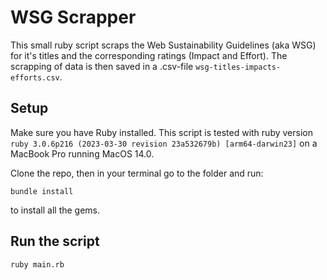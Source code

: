# WSG Scrapper

This small ruby script scraps the Web Sustainability Guidelines (aka WSG) for it's titles and the corresponding ratings (Impact and Effort). The scrapping of data is then saved in a .csv-file `wsg-titles-impacts-efforts.csv`.

## Setup
Make sure you have Ruby installed. This script is tested with ruby version `ruby 3.0.6p216 (2023-03-30 revision 23a532679b) [arm64-darwin23]` on a MacBook Pro running MacOS 14.0.

Clone the repo, then in your terminal go to the folder and run:
```
bundle install
```
to install all the gems.

## Run the script
```
ruby main.rb
```